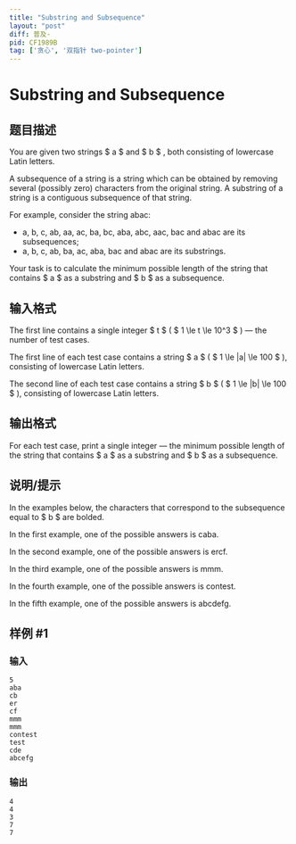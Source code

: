 ```yaml
---
title: "Substring and Subsequence"
layout: "post"
diff: 普及-
pid: CF1989B
tag: ['贪心', '双指针 two-pointer']
---
```


# Substring and Subsequence

## 题目描述

You are given two strings $ a $ and $ b $ , both consisting of lowercase Latin letters.

A subsequence of a string is a string which can be obtained by removing several (possibly zero) characters from the original string. A substring of a string is a contiguous subsequence of that string.

For example, consider the string abac:

- a, b, c, ab, aa, ac, ba, bc, aba, abc, aac, bac and abac are its subsequences;
- a, b, c, ab, ba, ac, aba, bac and abac are its substrings.

Your task is to calculate the minimum possible length of the string that contains $ a $ as a substring and $ b $ as a subsequence.

## 输入格式

The first line contains a single integer $ t $ ( $ 1 \le t \le 10^3 $ ) — the number of test cases.

The first line of each test case contains a string $ a $ ( $ 1 \le |a| \le 100 $ ), consisting of lowercase Latin letters.

The second line of each test case contains a string $ b $ ( $ 1 \le |b| \le 100 $ ), consisting of lowercase Latin letters.

## 输出格式

For each test case, print a single integer — the minimum possible length of the string that contains $ a $ as a substring and $ b $ as a subsequence.

## 说明/提示

In the examples below, the characters that correspond to the subsequence equal to $ b $ are bolded.

In the first example, one of the possible answers is caba.

In the second example, one of the possible answers is ercf.

In the third example, one of the possible answers is mmm.

In the fourth example, one of the possible answers is contest.

In the fifth example, one of the possible answers is abcdefg.

## 样例 #1

### 输入

```
5
aba
cb
er
cf
mmm
mmm
contest
test
cde
abcefg
```

### 输出

```
4
4
3
7
7
```


